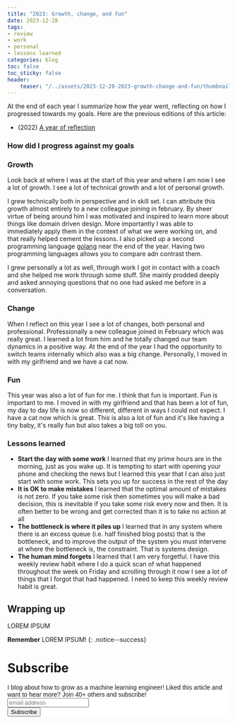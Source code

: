 ```yaml
---
title: "2023: Growth, change, and fun"
date: 2023-12-28
tags:
- review
- work
- personal
- lessons learned
categories: blog
toc: false
toc_sticky: false
header:
    teaser: "/../assets/2023-12-28-2023-growth-change-and-fun/thumbnail.png"
---
```

<!-- ctrl + alt + v -->



At the end of each year I summarize how the year went, reflecting on how I progressed towards my goals. Here are the previous editions of this article:

- (2022) [A year of reflection](www.google.com)

### How did I progress against my goals


### Growth

Look back at where I was at the start of this year and where I am now I see a lot of growth. I see a lot of technical growth and a lot of personal growth.

I grew technically both in perspective and in skill set. I can attribute this growth almost entirely to a new colleague joining in february. By sheer virtue of being around him I was motivated and inspired to learn more about things like domain driven design. More importantly I was able to immediately apply them in the context of what we were working on, and that really helped cement the lessons. I also picked up a second programming language [golang]() near the end of the year. Having two programming languages allows you to compare adn contrast them. 

I grew personally a lot as well, through work I got in contact with a coach and she helped me work through some stuff. She mainly prodded deeply and asked annoying questions that no one had asked me before in a conversation. 

### Change 

When I reflect on this year I see a lot of changes, both personal and professional. Professionally a new colleague joined in February which was really great. I learned a lot from him and he totally changed our team dynamics in a positive way. At the end of the year I had the opportunity to switch teams internally which also was a big change. Personally, I moved in with my girlfriend and we have a cat now. 

### Fun

This year was also a lot of fun for me. I think that fun is important. Fun is important to me. I moved in with my girlfriend and that has been a lot of fun, my day to day life is now so different, different in ways I could not expect. I have a cat now which is great. This is also a lot of fun and it's like having a tiny baby, it's really fun but also takes a big toll on you.

### Lessons learned

* **Start the day with some work** I learned that my prime hours are in the morning, just as you wake up. It is tempting to start with opening your phone and checking the news but I learned this year that I can also just start with some work. This sets you up for success in the rest of the day
* **It is OK to make mistakes** I learned that the optimal amount of mistakes is not zero. If you take some risk then sometimes you will make a bad decision, this is inevitable if you take some risk every now and then. It is often better to be wrong and get corrected than it is to take no action at all
* **The bottleneck is where it piles up** I learned that in any system where there is an excess queue (i.e. half finished blog posts) that is the bottleneck, and to improve the output of the system you must intervene at where the bottleneck is, the constraint. That is systems design.
* **The human mind forgets** I learned that I am very forgetful. I have this weekly review  habit where I do a quick scan of what happened throughout the week on Friday and scrolling through it now I see a lot of things that I forgot that had happened. I need to keep this weekly review habit is great. 










## Wrapping up

LOREM IPSUM

**Remember** LOREM IPSUM!
{: .notice--success}

# Subscribe
<!-- Begin Mailchimp Signup Form -->
<link href="//cdn-images.mailchimp.com/embedcode/horizontal-slim-10_7.css" rel="stylesheet" type="text/css">
<style type="text/css">
#mc_embed_signup{background:#fff; clear:left; font:14px Helvetica,Arial,sans-serif; width:100%;}
/* Add your own Mailchimp form style overrides in your site stylesheet or in this style block.
    We recommend moving this block and the preceding CSS link to the HEAD of your HTML file. */
</style>
<div id="mc_embed_signup">
<form action="https://gmail.us3.list-manage.com/subscribe/post?u=92fe86c389878585bc87837e8&amp;id=50543deff9" method="post" id="mc-embedded-subscribe-form" name="mc-embedded-subscribe-form" class="validate" target="_blank" novalidate>
    <div id="mc_embed_signup_scroll">
<label for="mce-EMAIL">I blog about how to grow as a machine learning engineer! Liked this article and want to hear more? Join 40+ others and subscribe!</label>
<input type="email" value="" name="EMAIL" class="email" id="mce-EMAIL" placeholder="email address" required>
    <!-- real people should not fill this in and expect good things - do not remove this or risk form bot signups-->
    <div style="position: absolute; left: -5000px;" aria-hidden="true"><input type="text" name="b_92fe86c389878585bc87837e8_50543deff9" tabindex="-1" value=""></div>
    <div class="clear"><input type="submit" value="Subscribe" name="subscribe" id="mc-embedded-subscribe" class="button"></div>
    </div>
</form>
</div>
<!--End mc_embed_signup-->
    